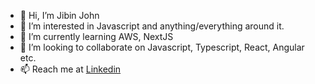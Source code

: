 - 👋 Hi, I’m Jibin John
- 👀 I’m interested in Javascript and anything/everything around it.
- 🌱 I’m currently learning AWS, NextJS
- 💞️ I’m looking to collaborate on Javascript, Typescript, React, Angular etc.
- 📫 Reach me at [Linkedin](https://www.linkedin.com/in/jibin-john-429a4846/)

<!---
jibinvjohn/jibinvjohn is a ✨ special ✨ repository because its `README.md` (this file) appears on your GitHub profile.
You can click the Preview link to take a look at your changes.
--->
